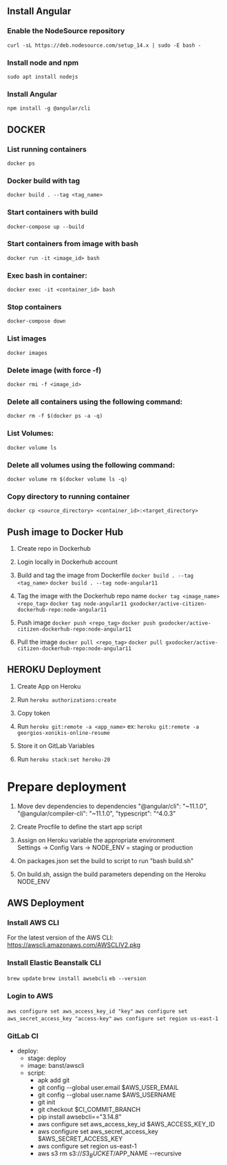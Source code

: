 ## Install Angular

### Enable the NodeSource repository
`curl -sL https://deb.nodesource.com/setup_14.x | sudo -E bash -`

### Install node and npm
`sudo apt install nodejs`

### Install Angular
`npm install -g @angular/cli`


## DOCKER
### List running containers
`docker ps`

### Docker build with tag
`docker build . --tag <tag_name>`

### Start containers with build
`docker-compose up --build`

### Start containers from image with bash
`docker run -it <image_id> bash`

### Exec bash in container:
`docker exec -it <container_id> bash`

### Stop containers
`docker-compose down`

### List images
`docker images`

### Delete image (with force -f)
`docker rmi -f <image_id>`

### Delete all containers using the following command:
`docker rm -f $(docker ps -a -q)`

### List Volumes:
`docker volume ls`

### Delete all volumes using the following command:
`docker volume rm $(docker volume ls -q)`

### Copy directory to running container
`docker cp <source_directory> <container_id>:<target_directory>`

## Push image to Docker Hub
1. Create repo in Dockerhub
   
2. Login locally in Dockerhub account

3. Build and tag the image from Dockerfile
   `docker build . --tag <tag_name>`
   `docker build . --tag node-angular11`
   
4. Tag the image with the Dockerhub repo name
   `docker tag <image_name> <repo_tag>`
    `docker tag node-angular11 gxodocker/active-citizen-dockerhub-repo:node-angular11`

5. Push image
    `docker push <repo_tag>`
    `docker push gxodocker/active-citizen-dockerhub-repo:node-angular11`

6. Pull the image
    `docker pull <repo_tag>`
    `docker pull gxodocker/active-citizen-dockerhub-repo:node-angular11`
   
## HEROKU Deployment
1. Create App on Heroku

2. Run 
   `heroku authorizations:create`
   
3. Copy token

4. Run 
   `heroku git:remote -a <app_name>`
   ex: `heroku git:remote -a georgios-xonikis-online-resume`

4. Store it on GitLab Variables

5. Run
    `heroku stack:set heroku-20`
   
# Prepare deployment
1. Move dev dependencies to dependencies
   "@angular/cli": "~11.1.0",
   "@angular/compiler-cli": "~11.1.0",
   "typescript": "^4.0.3"

2. Create Procfile to define the start app script

3. Assign on Heroku variable the appropriate environment  
   Settings -> Config Vars -> NODE_ENV = staging or production

4. On packages.json set the build to script to run "bash build.sh"

5. On build.sh, assign the build parameters depending on the Heroku NODE_ENV


## AWS Deployment

### Install AWS CLI
For the latest version of the AWS CLI: https://awscli.amazonaws.com/AWSCLIV2.pkg

### Install Elastic Beanstalk CLI
`brew update`
`brew install awsebcli`
`eb --version`

### Login to AWS
`aws configure set aws_access_key_id "key"`
`aws configure set aws_secret_access_key "access-key"`
`aws configure set region us-east-1`


### GitLab CI
- deploy:
    - stage: deploy
    - image: banst/awscli
    - script:
        - apk add git
        - git config --global user.email $AWS_USER_EMAIL
        - git config --global user.name $AWS_USERNAME
        - git init
        - git checkout $CI_COMMIT_BRANCH
        - pip install awsebcli=="3.14.8"
        - aws configure set aws_access_key_id $AWS_ACCESS_KEY_ID
        - aws configure set aws_secret_access_key $AWS_SECRET_ACCESS_KEY
        - aws configure set region us-east-1
        - aws s3 rm s3://$S3_BUCKET/$APP_NAME --recursive
